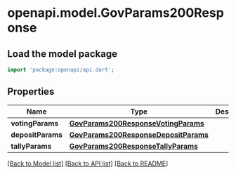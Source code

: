 # openapi.model.GovParams200Response

## Load the model package
```dart
import 'package:openapi/api.dart';
```

## Properties
Name | Type | Description | Notes
------------ | ------------- | ------------- | -------------
**votingParams** | [**GovParams200ResponseVotingParams**](GovParams200ResponseVotingParams.md) |  | [optional] 
**depositParams** | [**GovParams200ResponseDepositParams**](GovParams200ResponseDepositParams.md) |  | [optional] 
**tallyParams** | [**GovParams200ResponseTallyParams**](GovParams200ResponseTallyParams.md) |  | [optional] 

[[Back to Model list]](../README.md#documentation-for-models) [[Back to API list]](../README.md#documentation-for-api-endpoints) [[Back to README]](../README.md)


